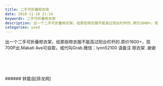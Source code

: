 ```yaml
---
title: 二手可折叠晾衣架
date: 2018-11-18 21:14
keywords: 二手可折叠晾衣架
description: 出一个二手可折叠晾衣架，给那些晾衣服不能高过阳台栏杆的.原价1600+，现700P出.Makati Ave可自取，或代叫Grab.微信：lynn52100 请备注 晾衣架 .谢谢
categories: used
---
```

<td class="t_f" id="postmessage_2305718">

出一个二手可折叠晾衣架，给那些晾衣服不能高过阳台栏杆的.原价1600+，现700P出.Makati Ave可自取，或代叫Grab.微信：lynn52100 请备注 晾衣架 .谢谢<br/>
<br/>
<img alt="" border="0" class="zoom" data-cf-modified-bc550616f2626857d87203cc-="" file="http://www.flw.ph/data/appbyme/upload/image/201811/18/7l4KrgMntb7F.jpg" id="aimg_GI8Dg" lazyloadthumb="1" onclick="" onmouseover="" src="http://www.flw.ph/data/appbyme/upload/image/201811/18/7l4KrgMntb7F.jpg"/><br/>
<br/>
<img alt="" border="0" class="zoom" data-cf-modified-bc550616f2626857d87203cc-="" file="http://www.flw.ph/data/appbyme/upload/image/201811/18/lHNzbmYxPdCa.jpg" id="aimg_gdkpc" lazyloadthumb="1" onclick="" onmouseover="" src="http://www.flw.ph/data/appbyme/upload/image/201811/18/lHNzbmYxPdCa.jpg"/><br/>
<br/>
<img alt="" border="0" class="zoom" data-cf-modified-bc550616f2626857d87203cc-="" file="http://www.flw.ph/data/appbyme/upload/image/201811/18/Pffrj8ZD7aS4.jpg" id="aimg_WVlM1" lazyloadthumb="1" onclick="" onmouseover="" src="http://www.flw.ph/data/appbyme/upload/image/201811/18/Pffrj8ZD7aS4.jpg"/><br/>
<br/>
</td>
###### 转载自[菲龙网]